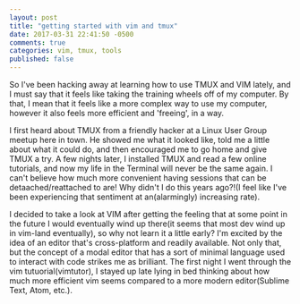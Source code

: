 ```yaml
---
layout: post
title: "getting started with vim and tmux"
date: 2017-03-31 22:41:50 -0500
comments: true
categories: vim, tmux, tools 
published: false
---
```


So I've been hacking away at learning how to use TMUX and VIM lately, and I must say that it feels like taking the training wheels off of my computer. By that, I mean that it feels like a more complex way to use my computer, however it also feels more efficient and 'freeing', in a way.

I first heard about TMUX from a friendly hacker at a Linux User Group meetup here in town. He showed me what it looked like, told me a little about what it could do, and then encouraged me to go home and give TMUX a try. A few nights later, I installed TMUX and read a few online tutorials, and now my life in the Terminal will never be the same again. I can't believe how much more convenient having sessions that can be detaached/reattached to are! Why didn't I do this years ago?!(I feel like I've been experiencing that sentiment at an(alarmingly) increasing rate).

I decided to take a look at VIM after getting the feeling that at some point in the future I would eventually wind up there(it seems that most dev wind up in vim-land eventually), so why not learn it a little early? I'm excited by the idea of an editor that's cross-platform and readily available. Not only that, but the concept of a modal editor that has a sort of minimal language used to interact with code strikes me as brilliant. The first night I went through the vim tutuorial(vimtutor), I stayed up late lying in bed thinking about how much more efficient vim seems compared to a more modern editor(Sublime Text, Atom, etc.).
